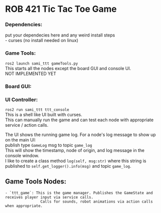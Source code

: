 # ROB 421 Tic Tac Toe Game
  
### Dependencies:
put your dependecies here and any weird install steps  
    - curses (no install needed on linux)  
  
### Game Tools:
`ros2 launch sami_ttt gameTools.py`  
This starts all the nodes except the board GUI and console UI.  
NOT IMPLEMENTED YET  
  
### Board GUI:
  
### UI Controller:
`ros2 run sami_ttt ttt_console`  
This is a shell like UI built with curses.  
This can manually run the game and can test each node with appropriate service / action calls.  
  
The UI shows the running game log. For a node's log message to show up on the main UI:  
publish type `GameLog` msg to topic `game_log`  
This will show the timestamp, node of origin, and log message in the console window.  
I like to create a class method `log(self, msg:str)` where this string is published to `self.get_logger().info(msg)` and topic `game_log`.  

## Game Tools Nodes:  
    - `ttt_game`: This is the game manager. Publishes the GameState and receives player input via service calls.  
                    Calls for sounds, robot animations via action calls when appropriate.  